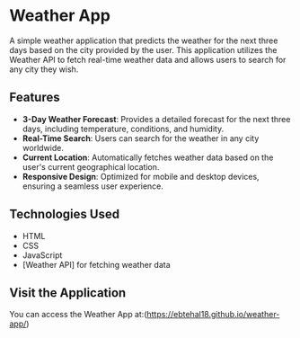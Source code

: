 # Weather App

A simple weather application that predicts the weather for the next three days based on the city provided by the user. This application utilizes the Weather API to fetch real-time weather data and allows users to search for any city they wish.

## Features

- **3-Day Weather Forecast**: Provides a detailed forecast for the next three days, including temperature, conditions, and humidity.
- **Real-Time Search**: Users can search for the weather in any city worldwide.
- **Current Location**: Automatically fetches weather data based on the user's current geographical location.
- **Responsive Design**: Optimized for mobile and desktop devices, ensuring a seamless user experience.

## Technologies Used

- HTML
- CSS
- JavaScript
- [Weather API] for fetching weather data

## Visit the Application

You can access the Weather App at:(https://ebtehal18.github.io/weather-app/)
